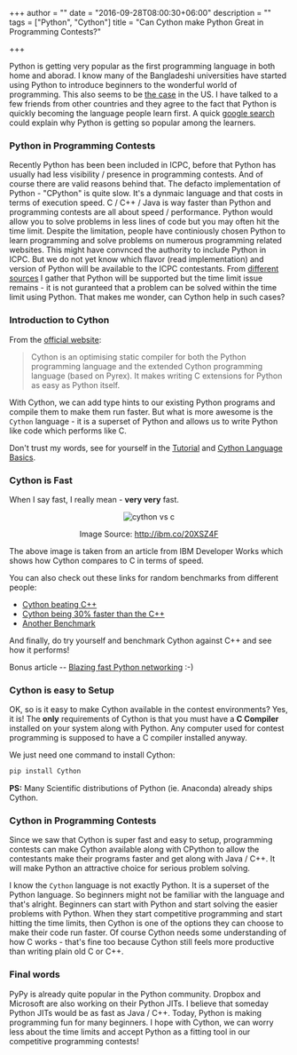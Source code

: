 +++
author = ""
date = "2016-09-28T08:00:30+06:00"
description = ""
tags = ["Python", "Cython"]
title = "Can Cython make Python Great in Programming Contests?"

+++

Python is getting very popular as the first programming language in both home and aborad. I know many of the 
Bangladeshi universities have started using Python to introduce beginners to the wonderful world of programming. 
This also seems to be <a target="_blank" href="http://cacm.acm.org/blogs/blog-cacm/176450-python-is-now-the-most-popular-introductory-teaching-language-at-top-u-s-universities/fulltext">the case</a> 
in the US. I have talked to a few friends from other countries and they agree to the fact that 
Python is quickly becoming the language people learn first. A quick <a target="_blank" href="http://bfy.tw/7v1B">google search</a> could explain why Python is 
getting so popular among the learners. 

### Python in Programming Contests  

Recently Python has been been included in ICPC, before that Python has usually had less visibility / presence in programming
contests. And of course there are valid reasons behind that. The defacto implementation of Python - "CPython" is 
quite slow. It's a dynmaic language and that costs in terms of execution speed. C / C++ / Java is way 
faster than Python and programming contests are all about speed / performance. 
Python would allow you to solve problems in less lines of code but you may often hit the time limit. Despite the 
limitation, people have continiously chosen Python to learn programming and solve problems on numerous programming 
related websites. This might have convnced the authority to include Python in ICPC.  But we do not yet know 
which flavor (read implementation) and version of Python will be available to the ICPC contestants. From 
<a target="_blank" href="https://www.quora.com/What-do-you-think-about-the-induction-of-Python-in-ACM-ICPC-2017">different</a> 
<a target="_blank" href="http://codeforces.com/blog/entry/44899">sources</a> I gather that Python will be supported
but the time limit issue remains - it is not guranteed that a problem can be solved within the time limit using 
Python. That makes me wonder, can Cython help in such cases? 

### Introduction to Cython 

From the <a target="_blank" href="http://cython.org/">official website</a>: 

>Cython is an optimising static compiler for both the Python programming language and the extended Cython 
>programming language (based on Pyrex). It makes writing C extensions for Python as easy as Python itself.

With Cython, we can add type hints to our existing Python programs and compile them to make them run faster. 
But what is more awesome is the `Cython` language - it is a superset of Python and allows us to write Python 
like code which performs like C. 

Don't trust my words, see for yourself in the <a target="_blank" href="http://docs.cython.org/en/latest/src/tutorial/cython_tutorial.html">Tutorial</a> 
and <a target="_blank" href="http://docs.cython.org/en/latest/src/userguide/language_basics.html#language-basics"> Cython Language Basics</a>. 


### Cython is Fast 

When I say fast, I really mean - **very very** fast. 

<center>
<img src="/images/cython-vs-c.png" alt="cython vs c" />

 Image Source: <a target="_blank" href="http://ibm.co/20XSZ4F">http://ibm.co/20XSZ4F</a> 
 
 </center>

The above image is taken from an article from IBM Developer Works which shows how Cython compares to C in terms of speed.  

You can also check out these links for random benchmarks from different people: 

* <a target="_blank" href="http://www.matthiaskauer.com/2014/02/a-speed-comparison-of-python-cython-and-c/">Cython beating C++</a>
* <a target="_blank" href="http://prabhuramachandran.blogspot.com/2008/09/python-vs-cython-vs-d-pyd-vs-c-swig.html">Cython being 30% faster than the C++</a>
* <a target="_blank" href="http://aroberge.blogspot.com/2010/01/python-cython-faster-than-c.html">Another Benchmark</a>

And finally, do try yourself and benchmark Cython against C++ and see how it performs! 

Bonus article -- <a href="https://magic.io/blog/uvloop-blazing-fast-python-networking/">Blazing fast Python networking</a> :-) 

### Cython is easy to Setup 

OK, so is it easy to make Cython available in the contest environments? Yes, it is! The **only** requirements of 
Cython is that you must have a **C Compiler** installed on your system along with Python. Any computer used for 
contest programming is supposed to have a C compiler installed anyway. 

We just need one command to install Cython: 

```bash
pip install Cython
``` 

__PS:__ Many Scientific distributions of Python (ie. Anaconda) already ships Cython. 

### Cython in Programming Contests

Since we saw that Cython is super fast and easy to setup, programming contests can make Cython available 
along with CPython to allow the contestants make their programs faster and get along with Java / C++. 
It will make Python an attractive choice for serious problem solving.  

I know the `Cython` language is not exactly Python. It is a superset of the Python language. So beginners might 
not be familiar with the language and that's alright. Beginners can start with Python and start solving the 
easier problems with Python. When they start competitive programming and start hitting the time limits, then 
Cython is one of the options they can choose to make their code run faster. Of course Cython needs some 
understanding of how C works - that's fine too because Cython still feels more productive than writing plain 
old C or C++. 


### Final words

PyPy is already quite popular in the Python community. Dropbox and Microsoft are also working on their Python 
JITs. I believe that someday Python JITs would be as fast as Java / C++.  Today, Python is making programming 
fun for many beginners. I hope with Cython, we can worry less about the time limits and accept Python as a 
fitting tool in our competitive programming contests!